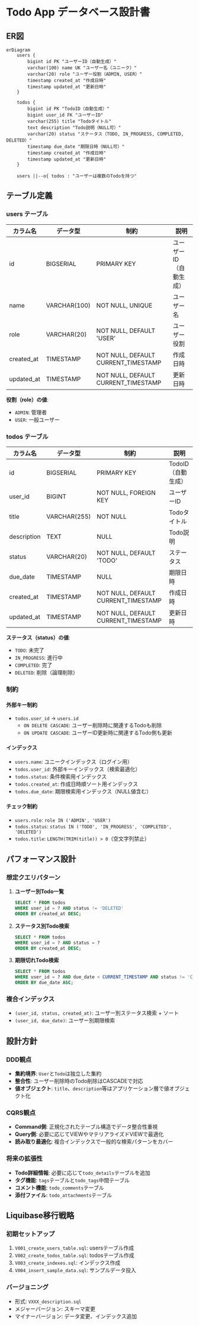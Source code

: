 # Todo App データベース設計書

## ER図

```mermaid
erDiagram
    users {
        bigint id PK "ユーザーID（自動生成）"
        varchar(100) name UK "ユーザー名（ユニーク）"
        varchar(20) role "ユーザー役割（ADMIN, USER）"
        timestamp created_at "作成日時"
        timestamp updated_at "更新日時"
    }

    todos {
        bigint id PK "TodoID（自動生成）"
        bigint user_id FK "ユーザーID"
        varchar(255) title "Todoタイトル"
        text description "Todo説明（NULL可）"
        varchar(20) status "ステータス（TODO, IN_PROGRESS, COMPLETED, DELETED）"
        timestamp due_date "期限日時（NULL可）"
        timestamp created_at "作成日時"
        timestamp updated_at "更新日時"
    }

    users ||--o{ todos : "ユーザーは複数のTodoを持つ"
```

## テーブル定義

### users テーブル

| カラム名 | データ型 | 制約 | 説明 |
|----------|----------|------|------|
| id | BIGSERIAL | PRIMARY KEY | ユーザーID（自動生成） |
| name | VARCHAR(100) | NOT NULL, UNIQUE | ユーザー名 |
| role | VARCHAR(20) | NOT NULL, DEFAULT 'USER' | ユーザー役割 |
| created_at | TIMESTAMP | NOT NULL, DEFAULT CURRENT_TIMESTAMP | 作成日時 |
| updated_at | TIMESTAMP | NOT NULL, DEFAULT CURRENT_TIMESTAMP | 更新日時 |

**役割（role）の値**:
- `ADMIN`: 管理者
- `USER`: 一般ユーザー

### todos テーブル

| カラム名 | データ型 | 制約 | 説明 |
|----------|----------|------|------|
| id | BIGSERIAL | PRIMARY KEY | TodoID（自動生成） |
| user_id | BIGINT | NOT NULL, FOREIGN KEY | ユーザーID |
| title | VARCHAR(255) | NOT NULL | Todoタイトル |
| description | TEXT | NULL | Todo説明 |
| status | VARCHAR(20) | NOT NULL, DEFAULT 'TODO' | ステータス |
| due_date | TIMESTAMP | NULL | 期限日時 |
| created_at | TIMESTAMP | NOT NULL, DEFAULT CURRENT_TIMESTAMP | 作成日時 |
| updated_at | TIMESTAMP | NOT NULL, DEFAULT CURRENT_TIMESTAMP | 更新日時 |

**ステータス（status）の値**:
- `TODO`: 未完了
- `IN_PROGRESS`: 進行中  
- `COMPLETED`: 完了
- `DELETED`: 削除（論理削除）

### 制約

#### 外部キー制約
- `todos.user_id` → `users.id`
  - `ON DELETE CASCADE`: ユーザー削除時に関連するTodoも削除
  - `ON UPDATE CASCADE`: ユーザーID更新時に関連するTodo側も更新

#### インデックス
- `users.name`: ユニークインデックス（ログイン用）
- `todos.user_id`: 外部キーインデックス（検索最適化）
- `todos.status`: 条件検索用インデックス
- `todos.created_at`: 作成日時順ソート用インデックス
- `todos.due_date`: 期限検索用インデックス（NULL値含む）

#### チェック制約
- `users.role`: `role IN ('ADMIN', 'USER')`
- `todos.status`: `status IN ('TODO', 'IN_PROGRESS', 'COMPLETED', 'DELETED')`
- `todos.title`: `LENGTH(TRIM(title)) > 0`（空文字列禁止）

## パフォーマンス設計

### 想定クエリパターン

1. **ユーザー別Todo一覧**
   ```sql
   SELECT * FROM todos 
   WHERE user_id = ? AND status != 'DELETED' 
   ORDER BY created_at DESC;
   ```

2. **ステータス別Todo検索**
   ```sql
   SELECT * FROM todos 
   WHERE user_id = ? AND status = ? 
   ORDER BY created_at DESC;
   ```

3. **期限切れTodo検索**
   ```sql
   SELECT * FROM todos 
   WHERE user_id = ? AND due_date < CURRENT_TIMESTAMP AND status != 'COMPLETED'
   ORDER BY due_date ASC;
   ```

### 複合インデックス
- `(user_id, status, created_at)`: ユーザー別ステータス検索 + ソート
- `(user_id, due_date)`: ユーザー別期限検索

## 設計方針

### DDD観点
- **集約境界**: `User`と`Todo`は独立した集約
- **整合性**: ユーザー削除時のTodo削除はCASCADEで対応
- **値オブジェクト**: `title`、`description`等はアプリケーション層で値オブジェクト化

### CQRS観点
- **Command側**: 正規化されたテーブル構造でデータ整合性重視
- **Query側**: 必要に応じてVIEWやマテリアライズドVIEWで最適化
- **読み取り最適化**: 複合インデックスで一般的な検索パターンをカバー

### 将来の拡張性
- **Todo詳細情報**: 必要に応じて`todo_details`テーブルを追加
- **タグ機能**: `tags`テーブルと`todo_tags`中間テーブル
- **コメント機能**: `todo_comments`テーブル
- **添付ファイル**: `todo_attachments`テーブル

## Liquibase移行戦略

### 初期セットアップ
1. `V001_create_users_table.sql`: usersテーブル作成
2. `V002_create_todos_table.sql`: todosテーブル作成
3. `V003_create_indexes.sql`: インデックス作成
4. `V004_insert_sample_data.sql`: サンプルデータ投入

### バージョニング
- 形式: `VXXX_description.sql`
- メジャーバージョン: スキーマ変更
- マイナーバージョン: データ変更、インデックス追加
